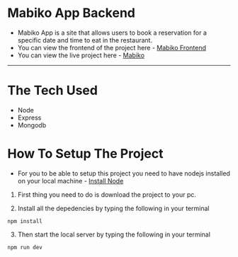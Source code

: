 # **Mabiko App Backend**

- Mabiko App is a site that allows users to book a reservation for a specific date and time to eat in the restaurant.
- You can view the frontend of the project here - [Mabiko Frontend](#)
- You can view the live project here - [Mabiko](#)

---

# **The Tech Used**

- Node
- Express
- Mongodb

# **How To Setup The Project**

-  For you to be able to setup this project you need to have nodejs installed on your local machine - [Install Node](#https://nodejs.org/en/)

1. First thing you need to do is download the project to your pc.

2. Install all the depedencies by typing the following in your terminal

```
npm install
```

3. Then start the local server by typing the following in your terminal

```
npm run dev
```




